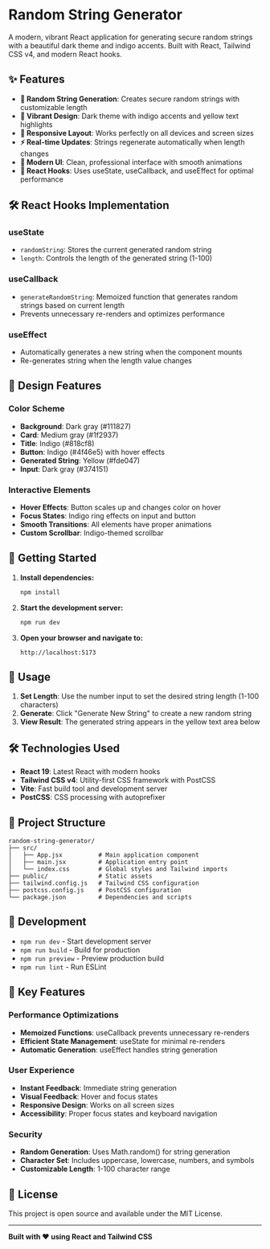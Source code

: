 # Random String Generator

A modern, vibrant React application for generating secure random strings with a beautiful dark theme and indigo accents. Built with React, Tailwind CSS v4, and modern React hooks.

## ✨ Features

- **🎲 Random String Generation**: Creates secure random strings with customizable length
- **🎨 Vibrant Design**: Dark theme with indigo accents and yellow text highlights
- **📱 Responsive Layout**: Works perfectly on all devices and screen sizes
- **⚡ Real-time Updates**: Strings regenerate automatically when length changes
- **🎯 Modern UI**: Clean, professional interface with smooth animations
- **🔧 React Hooks**: Uses useState, useCallback, and useEffect for optimal performance

## 🛠️ React Hooks Implementation

### useState
- `randomString`: Stores the current generated random string
- `length`: Controls the length of the generated string (1-100)

### useCallback
- `generateRandomString`: Memoized function that generates random strings based on current length
- Prevents unnecessary re-renders and optimizes performance

### useEffect
- Automatically generates a new string when the component mounts
- Re-generates string when the length value changes

## 🎨 Design Features

### Color Scheme
- **Background**: Dark gray (#111827)
- **Card**: Medium gray (#1f2937)
- **Title**: Indigo (#818cf8)
- **Button**: Indigo (#4f46e5) with hover effects
- **Generated String**: Yellow (#fde047)
- **Input**: Dark gray (#374151)

### Interactive Elements
- **Hover Effects**: Button scales up and changes color on hover
- **Focus States**: Indigo ring effects on input and button
- **Smooth Transitions**: All elements have proper animations
- **Custom Scrollbar**: Indigo-themed scrollbar

## 🚀 Getting Started

1. **Install dependencies:**
   ```bash
   npm install
   ```

2. **Start the development server:**
   ```bash
   npm run dev
   ```

3. **Open your browser and navigate to:**
   ```
   http://localhost:5173
   ```

## 📖 Usage

1. **Set Length**: Use the number input to set the desired string length (1-100 characters)
2. **Generate**: Click "Generate New String" to create a new random string
3. **View Result**: The generated string appears in the yellow text area below

## 🛠️ Technologies Used

- **React 19**: Latest React with modern hooks
- **Tailwind CSS v4**: Utility-first CSS framework with PostCSS
- **Vite**: Fast build tool and development server
- **PostCSS**: CSS processing with autoprefixer

## 📁 Project Structure

```
random-string-generator/
├── src/
│   ├── App.jsx          # Main application component
│   ├── main.jsx         # Application entry point
│   └── index.css        # Global styles and Tailwind imports
├── public/              # Static assets
├── tailwind.config.js   # Tailwind CSS configuration
├── postcss.config.js    # PostCSS configuration
└── package.json         # Dependencies and scripts
```

## 🔧 Development

- `npm run dev` - Start development server
- `npm run build` - Build for production
- `npm run preview` - Preview production build
- `npm run lint` - Run ESLint

## 🎯 Key Features

### Performance Optimizations
- **Memoized Functions**: useCallback prevents unnecessary re-renders
- **Efficient State Management**: useState for minimal re-renders
- **Automatic Generation**: useEffect handles string generation

### User Experience
- **Instant Feedback**: Immediate string generation
- **Visual Feedback**: Hover and focus states
- **Responsive Design**: Works on all screen sizes
- **Accessibility**: Proper focus states and keyboard navigation

### Security
- **Random Generation**: Uses Math.random() for string generation
- **Character Set**: Includes uppercase, lowercase, numbers, and symbols
- **Customizable Length**: 1-100 character range

## 📝 License

This project is open source and available under the MIT License.

---

**Built with ❤️ using React and Tailwind CSS**
